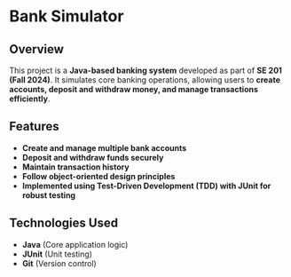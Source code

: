 # **Bank Simulator**  

## **Overview**  
This project is a **Java-based banking system** developed as part of **SE 201 (Fall 2024)**. It simulates core banking operations, allowing users to **create accounts, deposit and withdraw money, and manage transactions efficiently**.  

## **Features**  
- **Create and manage multiple bank accounts**  
- **Deposit and withdraw funds securely**  
- **Maintain transaction history**  
- **Follow object-oriented design principles**  
- **Implemented using Test-Driven Development (TDD) with JUnit for robust testing**  

## **Technologies Used**  
- **Java** (Core application logic)  
- **JUnit** (Unit testing)  
- **Git** (Version control)  
